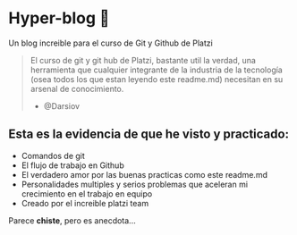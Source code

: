 # Hyper-blog 💚
Un blog increible para el curso de Git y Github de Platzi 
> El curso de git y git hub de Platzi, bastante util la verdad, una herramienta que cualquier integrante de la industria de la tecnología (osea todos los que estan leyendo este readme.md) necesitan en su arsenal de conocimiento.
>- @Darsiov

## Esta es la evidencia de que he visto y practicado:
* Comandos de git
* El flujo de trabajo en Github
* El verdadero amor por las buenas practicas como este readme.md
* Personalidades multiples y serios problemas que aceleran mi crecimiento en el trabajo en equipo
* Creado por el increible platzi team

Parece **chiste**, pero es anecdota...
